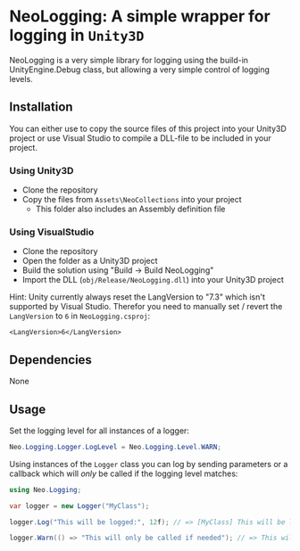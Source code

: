# NeoLogging: A simple wrapper for logging in `Unity3D`

NeoLogging is a very simple library for logging using the build-in UnityEngine.Debug class, but allowing a very simple control of logging levels.

## Installation

You can either use to copy the source files of this project into your Unity3D project or use Visual Studio to compile a DLL-file to be included in your project.

### Using Unity3D

* Clone the repository
* Copy the files from `Assets\NeoCollections` into your project
  * This folder also includes an Assembly definition file

### Using VisualStudio

* Clone the repository
* Open the folder as a Unity3D project
* Build the solution using "Build -> Build NeoLogging"
* Import the DLL (`obj/Release/NeoLogging.dll`) into your Unity3D project

Hint: Unity currently always reset the LangVersion to "7.3" which isn't supported by Visual Studio. Therefor you need to manually
set / revert the `LangVersion` to `6` in `NeoLogging.csproj`:

    <LangVersion>6</LangVersion>

## Dependencies

None

## Usage

Set the logging level for all instances of a logger:

```csharp
Neo.Logging.Logger.LogLevel = Neo.Logging.Level.WARN;

```

Using instances of the `Logger` class you can log by sending parameters or a callback which will *only* be called if the logging level matches:

```csharp
using Neo.Logging;

var logger = new Logger("MyClass");

logger.Log("This will be logged:", 12f); // => [MyClass] This will be logged: 12.0

logger.Warn(() => "This will only be called if needed"); // => This will only be called if needed
```
